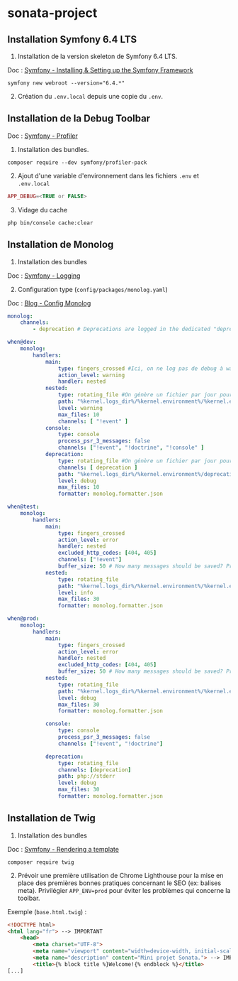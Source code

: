 # sonata-project

## Installation Symfony 6.4 LTS

1. Installation de la version skeleton de Symfony 6.4 LTS.

Doc : [Symfony - Installing & Setting up the Symfony Framework](https://symfony.com/doc/6.4/setup.html)

```shell
symfony new webroot --version="6.4.*"
```

2. Création du `.env.local` depuis une copie du `.env`.

## Installation de la Debug Toolbar

Doc : [Symfony - Profiler](https://symfony.com/doc/6.4/profiler.html)

1. Installation des bundles.

```shell
composer require --dev symfony/profiler-pack
```

2. Ajout d'une variable d'environnement dans les fichiers `.env` et `.env.local`

```php
APP_DEBUG=<TRUE or FALSE>
```

3. Vidage du cache

```shell
php bin/console cache:clear
```

## Installation de Monolog

1. Installation des bundles

Doc : [Symfony - Logging](https://symfony.com/doc/6.4/logging.html#monolog)

2. Configuration type (`config/packages/monolog.yaml`)

Doc : [Blog - Config Monolog](https://www.nicolas-petitjean.com/tirer-partie-du-logger-symfony/)

```yaml
monolog:
    channels:
        - deprecation # Deprecations are logged in the dedicated "deprecation" channel when it exists

when@dev:
    monolog:
        handlers:
            main:
                type: fingers_crossed #Ici, on ne log pas de debug à warning
                action_level: warning
                handler: nested
            nested:
                type: rotating_file #On génère un fichier par jour pour les logs > warning
                path: "%kernel.logs_dir%/%kernel.environment%/%kernel.environment%.log"
                level: warning
                max_files: 10
                channels: [ "!event" ]
            console:
                type: console
                process_psr_3_messages: false
                channels: ["!event", "!doctrine", "!console" ]
            deprecation:
                type: rotating_file #On génère un fichier par jour pour les dépréciations.
                channels: [ deprecation ]
                path: "%kernel.logs_dir%/%kernel.environment%/deprecations/%kernel.environment%.log"
                level: debug
                max_files: 10
                formatter: monolog.formatter.json

when@test:
    monolog:
        handlers:
            main:
                type: fingers_crossed
                action_level: error
                handler: nested
                excluded_http_codes: [404, 405]
                channels: ["!event"]
                buffer_size: 50 # How many messages should be saved? Prevent memory leaks
            nested:
                type: rotating_file
                path: "%kernel.logs_dir%/%kernel.environment%/%kernel.environment%.log"
                level: info
                max_files: 30
                formatter: monolog.formatter.json

when@prod:
    monolog:
        handlers:
            main:
                type: fingers_crossed
                action_level: error
                handler: nested
                excluded_http_codes: [404, 405]
                buffer_size: 50 # How many messages should be saved? Prevent memory leaks
            nested:
                type: rotating_file
                path: "%kernel.logs_dir%/%kernel.environment%/%kernel.environment%.log"
                level: debug
                max_files: 30
                formatter: monolog.formatter.json

            console:
                type: console
                process_psr_3_messages: false
                channels: ["!event", "!doctrine"]

            deprecation:
                type: rotating_file
                channels: [deprecation]
                path: php://stderr
                level: debug
                max_files: 30
                formatter: monolog.formatter.json
```

## Installation de Twig

1. Installation des bundles

Doc : [Symfony - Rendering a template](https://symfony.com/doc/6.4/page_creation.html#rendering-a-template)

```shell
composer require twig
```

2. Prévoir une première utilisation de Chrome Lighthouse pour la mise en place des premières bonnes pratiques
concernant le SEO (ex: balises meta). Privilégier `APP_ENV=prod` pour éviter les problèmes qui concerne la toolbar.

Exemple (`base.html.twig`) :

```html
<!DOCTYPE html>
<html lang="fr"> --> IMPORTANT
    <head>
        <meta charset="UTF-8">
        <meta name="viewport" content="width=device-width, initial-scale=1" /> --> IMPORTANT
        <meta name="description" content="Mini projet Sonata."> --> IMPORTANT
        <title>{% block title %}Welcome!{% endblock %}</title>
[...]
```

